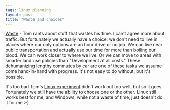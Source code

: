 ```yaml
---
tags: linux planning
layout: post
title: "Waste and choices"
---
```




<a href="http://www.freeroller.net/page/tomK/20021226">Waste</a> - Tom rants about stuff that wastes his time. I can't agree more about traffic. But fortunately we actually have a choice: we don't need to live in places where our only options are an hour drive or no job. We can live near public transportation and actually use our time for more than boiling our blood. We can work closer to where we live. Or we can move to areas with smarter land use policies than "Development at all costs." These dehumanizing lengthy commutes by car are one of these tasks we assume come hand-in-hand with progress. It's not easy to do without, but it's possible.

<p>It's too bad Tom's <a href="http://www.freeroller.net/page/tomK/20021222#the_switch">Linux experiment</a> didn't work out too well, but so it goes. Fortunately we still have the ability to choose one or the other. Linux still works best for me, and Windows, while not a waste of time, just doesn't do it for me :-)</p>


